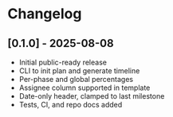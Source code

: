 # Changelog

## [0.1.0] - 2025-08-08
- Initial public-ready release
- CLI to init plan and generate timeline
- Per-phase and global percentages
- Assignee column supported in template
- Date-only header, clamped to last milestone
- Tests, CI, and repo docs added
